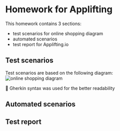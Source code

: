 # Homework for Applifting

This homework contains 3 sections:
- test scenarios for online shopping diagram
- automated scenarios
- test report for Applifting.io

## Test scenarios

Test scenarios are based on the following diagram:
![online shopping diagram](https://www.uml-diagrams.org/examples/activity-examples-online-shopping.png)

🥒 Gherkin syntax was used for the better readability

## Automated scenarios

## Test report